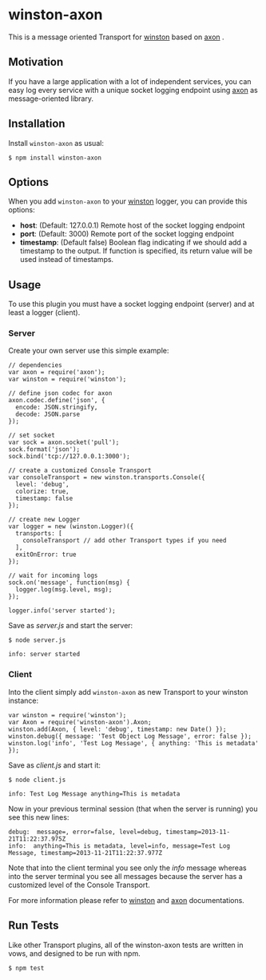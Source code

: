 # winston-axon

This is a message oriented Transport for [winston][2] based on [axon][1] .

## Motivation

If you have a large application with a lot of independent services, you can easy log every service with a unique socket logging endpoint using [axon][1] as message-oriented library.

## Installation

Install `winston-axon` as usual:

    $ npm install winston-axon

## Options

When you add `winston-axon` to your [winston][2] logger, you can provide this options:

* __host__: (Default: 127.0.0.1) Remote host of the socket logging endpoint
* __port__: (Default: 3000) Remote port of the socket logging endpoint
* __timestamp__: (Default false) Boolean flag indicating if we should add a timestamp to the output. If function is specified, its return value will be used instead of timestamps.

## Usage

To use this plugin you must have a socket logging endpoint (server) and at least a logger (client).

### Server

Create your own server use this simple example:

    // dependencies
    var axon = require('axon');
    var winston = require('winston');

    // define json codec for axon
    axon.codec.define('json', {
      encode: JSON.stringify,
      decode: JSON.parse
    });

    // set socket
    var sock = axon.socket('pull');
    sock.format('json');
    sock.bind('tcp://127.0.0.1:3000');

    // create a customized Console Transport
    var consoleTransport = new winston.transports.Console({
      level: 'debug',
      colorize: true,
      timestamp: false
    });

    // create new Logger
    var logger = new (winston.Logger)({
      transports: [
        consoleTransport // add other Transport types if you need
      ],
      exitOnError: true
    });

    // wait for incoming logs
    sock.on('message', function(msg) {
      logger.log(msg.level, msg);
    });

    logger.info('server started');


Save as _server.js_ and start the server:

    $ node server.js

    info: server started

### Client

Into the client simply add `winston-axon` as new Transport to your winston instance:

    var winston = require('winston');
    var Axon = require('winston-axon').Axon;
    winston.add(Axon, { level: 'debug', timestamp: new Date() });
    winston.debug({ message: 'Test Object Log Message', error: false });
    winston.log('info', 'Test Log Message', { anything: 'This is metadata' });

Save as _client.js_ and start it:

    $ node client.js

    info: Test Log Message anything=This is metadata

Now in your previous terminal session (that when the server is running) you see this new lines:

    debug:  message=, error=false, level=debug, timestamp=2013-11-21T11:22:37.975Z
    info:  anything=This is metadata, level=info, message=Test Log Message, timestamp=2013-11-21T11:22:37.977Z

Note that into the client terminal you see only the _info_ message whereas into the server terminal you see all messages because the server has a customized level of the Console Transport.

For more information please refer to [winston][2] and [axon][1] documentations.

## Run Tests

Like other Transport plugins, all of the winston-axon tests are written in vows, and designed to be run with npm.

    $ npm test



[1]: https://npmjs.org/package/axon
[2]: https://npmjs.org/package/winston
